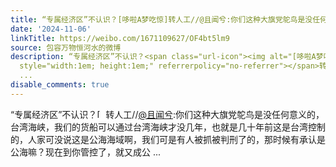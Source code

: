 ```yaml
---
title: “专属经济区”不认识？[哆啦A梦吃惊]转人工//@且闻兮:你们这种大旗党鸵鸟是没任何意义的，台湾海峡，我们的货船可以通过台湾海峡才没几年，也就是几十年前这是...
date: '2024-11-06'
linkTitle: https://weibo.com/1671109627/OF4bt5lm9
source: 包容万物恒河水的微博
description: “专属经济区”不认识？<span class="url-icon"><img alt="[哆啦A梦吃惊]" src="https://h5.sinaimg.cn/m/emoticon/icon/doraemon/dr_01chijing-31d5542cca.png"
  style="width:1em; height:1em;" referrerpolicy="no-referrer"></span>转人工//<a href="https://weibo.com/n/%E4%B8%94%E9%97%BB%E5%85%AE">@且闻兮</a>:你们这种大旗党鸵鸟是没任何意义的，台湾海峡，我们的货船可以通过台湾海峡才没几年，也就是几十年前这是台湾控制的，人家可没说这是公海海域啊，我们可是有人被抓被判刑了的，那时候有承认是公海嘛？现在到你管控了，就又成公
  ...
disable_comments: true
---
```

“专属经济区”不认识？<span class="url-icon"><img alt="[哆啦A梦吃惊]" src="https://h5.sinaimg.cn/m/emoticon/icon/doraemon/dr_01chijing-31d5542cca.png" style="width:1em; height:1em;" referrerpolicy="no-referrer"></span>转人工//<a href="https://weibo.com/n/%E4%B8%94%E9%97%BB%E5%85%AE">@且闻兮</a>:你们这种大旗党鸵鸟是没任何意义的，台湾海峡，我们的货船可以通过台湾海峡才没几年，也就是几十年前这是台湾控制的，人家可没说这是公海海域啊，我们可是有人被抓被判刑了的，那时候有承认是公海嘛？现在到你管控了，就又成公 ...